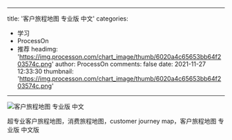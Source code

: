 
---
title: '客户旅程地图 专业版 中文'
categories: 
 - 学习
 - ProcessOn
 - 推荐
headimg: 'https://img.processon.com/chart_image/thumb/6020a4c65653bb64f203574c.png'
author: ProcessOn
comments: false
date: 2021-11-27 12:33:30
thumbnail: 'https://img.processon.com/chart_image/thumb/6020a4c65653bb64f203574c.png'
---

<div>   
<img class="thumb" alt="客户旅程地图 专业版 中文" src="https://img.processon.com/chart_image/thumb/6020a4c65653bb64f203574c.png" referrerpolicy="no-referrer">
<p>超专业客户旅程地图，消费旅程地图，customer journey map，客户旅程地图 专业版 中文版</p>  
</div>
            
